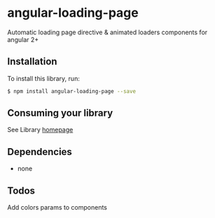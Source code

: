 # angular-loading-page

Automatic loading page directive & animated loaders components for angular 2+

## Installation

To install this library, run:

```bash
$ npm install angular-loading-page --save
```

## Consuming your library

See Library [homepage](https://mika-el.github.io/angular-loading-page/#/)

## Dependencies

* none

## Todos

Add colors params to components
